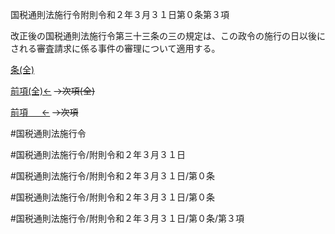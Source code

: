 国税通則法施行令附則令和２年３月３１日第０条第３項

改正後の国税通則法施行令第三十三条の三の規定は、この政令の施行の日以後にされる審査請求に係る事件の審理について適用する。

[条(全)](国税通則法施行＿令附則令和２年３月３１日第０条_.md)

[前項(全)←](国税通則法施行＿令附則令和２年３月３１日第０条第２項_.md)  ~~→次項(全)~~

[前項 　 ←](国税通則法施行＿令附則令和２年３月３１日第０条第２項.md)  ~~→次項~~



#国税通則法施行令

#国税通則法施行令/附則令和２年３月３１日

#国税通則法施行令/附則令和２年３月３１日/第０条

#国税通則法施行令/附則令和２年３月３１日/第０条

#国税通則法施行令/附則令和２年３月３１日/第０条/第３項

